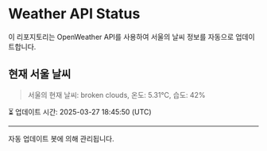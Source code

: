 
# Weather API Status

이 리포지토리는 OpenWeather API를 사용하여 서울의 날씨 정보를 자동으로 업데이트합니다.

## 현재 서울 날씨
> 서울의 현재 날씨: broken clouds, 온도: 5.31°C, 습도: 42%

⏳ 업데이트 시간: 2025-03-27 18:45:50 (UTC)

---
자동 업데이트 봇에 의해 관리됩니다.
